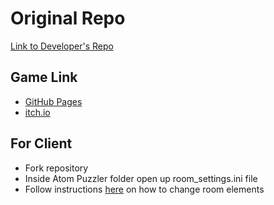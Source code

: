 # Original Repo
[Link to Developer's Repo](https://github.com/soft-eng-practicum/AtomPuzzler)

## Game Link 
* [GitHub Pages](https://jlam1.github.io/AtomPuzzlerPages/)
* [itch.io](https://teambackrow.itch.io/atompuzzler)

## For Client
* Fork repository
* Inside Atom Puzzler folder open up room_settings.ini file
* Follow instructions [here](https://github.com/jlam1/AtomPuzzlerPages/wiki/Changing-room(level)-elements) on how to change room elements
